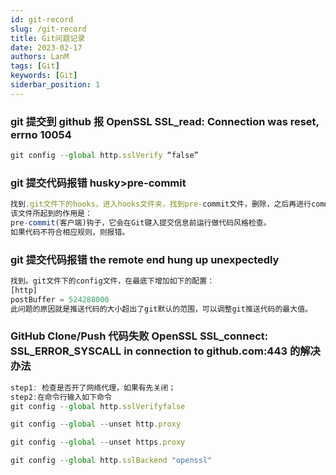 ```yaml
---
id: git-record
slug: /git-record
title: Git问题记录
date: 2023-02-17
authors: LanM
tags: [Git]
keywords: [Git]
siderbar_position: 1
---
```


### git 提交到 github 报 OpenSSL SSL_read: Connection was reset, errno 10054

```jsx title="解决办法"
git config --global http.sslVerify “false”
```

### git 提交代码报错 husky>pre-commit

```jsx title='解决办法'
找到.git文件下的hooks，进入hooks文件夹，找到pre-commit文件，删除，之后再进行commit，发现就能成功提交了。
该文件所起到的作用是：
pre-commit(客户端)钩子，它会在Git键入提交信息前运行做代码风格检查。
如果代码不符合相应规则，则报错。
```

### git 提交代码报错 the remote end hung up unexpectedly

```jsx title='解决办法'
找到。git文件下的config文件，在最底下增加如下的配置：
[http]
postBuffer = 524288000
此问题的原因就是推送代码的大小超出了git默认的范围，可以调整git推送代码的最大值。
```

### GitHub Clone/Push 代码失败 OpenSSL SSL_connect: SSL_ERROR_SYSCALL in connection to github.com:443 的解决办法

```jsx title='解决办法'
step1: 检查是否开了网络代理，如果有先关闭；
step2:在命令行输入如下命令
git config --global http.sslVerifyfalse

git config --global --unset http.proxy

git config --global --unset https.proxy

git config --global http.sslBackend "openssl"

```
